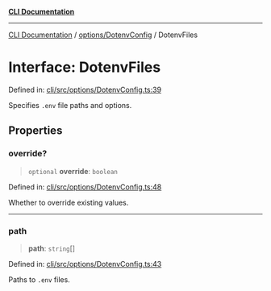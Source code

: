 [**CLI Documentation**](../../../README.md)

***

[CLI Documentation](../../../README.md) / [options/DotenvConfig](../README.md) / DotenvFiles

# Interface: DotenvFiles

Defined in: [cli/src/options/DotenvConfig.ts:39](https://github.com/stonemjs/cli/blob/c980e34c3e365606f5472998f0ccb119c79896c3/src/options/DotenvConfig.ts#L39)

Specifies `.env` file paths and options.

## Properties

### override?

> `optional` **override**: `boolean`

Defined in: [cli/src/options/DotenvConfig.ts:48](https://github.com/stonemjs/cli/blob/c980e34c3e365606f5472998f0ccb119c79896c3/src/options/DotenvConfig.ts#L48)

Whether to override existing values.

***

### path

> **path**: `string`[]

Defined in: [cli/src/options/DotenvConfig.ts:43](https://github.com/stonemjs/cli/blob/c980e34c3e365606f5472998f0ccb119c79896c3/src/options/DotenvConfig.ts#L43)

Paths to `.env` files.
